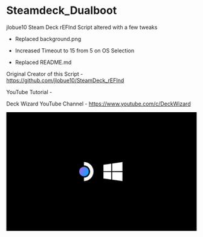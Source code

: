 # Steamdeck_Dualboot
jlobue10 Steam Deck rEFInd Script altered with a few tweaks

- Replaced background.png

- Increased Timeout to 15 from 5 on OS Selection

- Replaced README.md

Original Creator of this Script - https://github.com/jlobue10/SteamDeck_rEFInd

YouTube Tutorial - 

Deck Wizard YouTube Channel - https://www.youtube.com/c/DeckWizard

![Preview](image.png)
